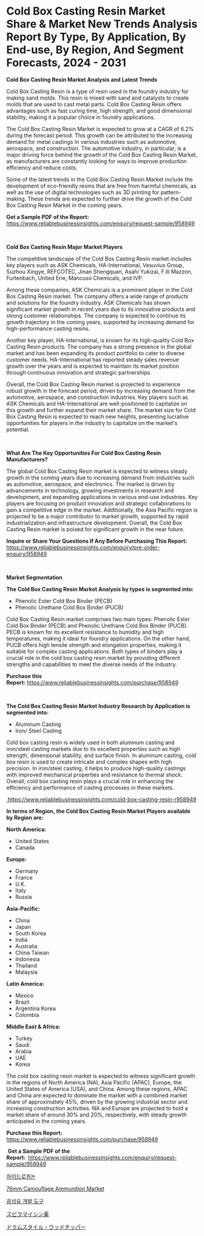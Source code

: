 <p><h1>Cold Box Casting Resin Market Share & Market New Trends Analysis Report By Type, By Application, By End-use, By Region, And Segment Forecasts, 2024 - 2031</h1></p><p><strong>Cold Box Casting Resin Market Analysis and Latest Trends</strong></p>
<p><p>Cold Box Casting Resin is a type of resin used in the foundry industry for making sand molds. This resin is mixed with sand and catalysts to create molds that are used to cast metal parts. Cold Box Casting Resin offers advantages such as fast curing time, high strength, and good dimensional stability, making it a popular choice in foundry applications.</p><p>The Cold Box Casting Resin Market is expected to grow at a CAGR of 6.2% during the forecast period. This growth can be attributed to the increasing demand for metal castings in various industries such as automotive, aerospace, and construction. The automotive industry, in particular, is a major driving force behind the growth of the Cold Box Casting Resin Market, as manufacturers are constantly looking for ways to improve production efficiency and reduce costs.</p><p>Some of the latest trends in the Cold Box Casting Resin Market include the development of eco-friendly resins that are free from harmful chemicals, as well as the use of digital technologies such as 3D printing for pattern-making. These trends are expected to further drive the growth of the Cold Box Casting Resin Market in the coming years.</p></p>
<p><strong>Get a Sample PDF of the Report:&nbsp;</strong> <a href="https://www.reliablebusinessinsights.com/enquiry/request-sample/958949">https://www.reliablebusinessinsights.com/enquiry/request-sample/958949</a></p>
<p>&nbsp;</p>
<p><strong>Cold Box Casting Resin Major Market Players</strong></p>
<p><p>The competitive landscape of the Cold Box Casting Resin market includes key players such as ASK Chemicals, HA-International, Vesuvius Group, Suzhou Xingye, REFCOTEC, Jinan Shengquan, Asahi Yukizai, F.lli Mazzon, Furtenbach, United Erie, Mancuso Chemicals, and IVP.</p><p>Among these companies, ASK Chemicals is a prominent player in the Cold Box Casting Resin market. The company offers a wide range of products and solutions for the foundry industry. ASK Chemicals has shown significant market growth in recent years due to its innovative products and strong customer relationships. The company is expected to continue its growth trajectory in the coming years, supported by increasing demand for high-performance casting resins.</p><p>Another key player, HA-International, is known for its high-quality Cold Box Casting Resin products. The company has a strong presence in the global market and has been expanding its product portfolio to cater to diverse customer needs. HA-International has reported steady sales revenue growth over the years and is expected to maintain its market position through continuous innovation and strategic partnerships.</p><p>Overall, the Cold Box Casting Resin market is projected to experience robust growth in the forecast period, driven by increasing demand from the automotive, aerospace, and construction industries. Key players such as ASK Chemicals and HA-International are well-positioned to capitalize on this growth and further expand their market share. The market size for Cold Box Casting Resin is expected to reach new heights, presenting lucrative opportunities for players in the industry to capitalize on the market's potential.</p></p>
<p>&nbsp;</p>
<p><strong>What Are The Key Opportunities For Cold Box Casting Resin Manufacturers?</strong></p>
<p><p>The global Cold Box Casting Resin market is expected to witness steady growth in the coming years due to increasing demand from industries such as automotive, aerospace, and electronics. The market is driven by advancements in technology, growing investments in research and development, and expanding applications in various end-use industries. Key players are focusing on product innovation and strategic collaborations to gain a competitive edge in the market. Additionally, the Asia Pacific region is projected to be a major contributor to market growth, supported by rapid industrialization and infrastructure development. Overall, the Cold Box Casting Resin market is poised for significant growth in the near future.</p></p>
<p><strong>Inquire or Share Your Questions If Any Before Purchasing This Report:</strong> <a href="https://www.reliablebusinessinsights.com/enquiry/pre-order-enquiry/958949">https://www.reliablebusinessinsights.com/enquiry/pre-order-enquiry/958949</a></p>
<p>&nbsp;</p>
<p><strong>Market Segmentation</strong></p>
<p><strong>The Cold Box Casting Resin Market Analysis by types is segmented into:</strong></p>
<p><ul><li>Phenolic Ester Cold Box Binder (PECB)</li><li>Phenolic Urethane Cold Box Binder (PUCB)</li></ul></p>
<p><p>Cold Box Casting Resin market comprises two main types: Phenolic Ester Cold Box Binder (PECB) and Phenolic Urethane Cold Box Binder (PUCB). PECB is known for its excellent resistance to humidity and high temperatures, making it ideal for foundry applications. On the other hand, PUCB offers high tensile strength and elongation properties, making it suitable for complex casting applications. Both types of binders play a crucial role in the cold box casting resin market by providing different strengths and capabilities to meet the diverse needs of the industry.</p></p>
<p><strong>Purchase this Report:&nbsp;</strong><a href="https://www.reliablebusinessinsights.com/purchase/958949">https://www.reliablebusinessinsights.com/purchase/958949</a></p>
<p>&nbsp;</p>
<p><strong>The Cold Box Casting Resin Market Industry Research by Application is segmented into:</strong></p>
<p><ul><li>Aluminum Casting</li><li>Iron/ Steel Casting</li></ul></p>
<p><p>Cold box casting resin is widely used in both aluminum casting and iron/steel casting markets due to its excellent properties such as high strength, dimensional stability, and surface finish. In aluminum casting, cold box resin is used to create intricate and complex shapes with high precision. In iron/steel casting, it helps to produce high-quality castings with improved mechanical properties and resistance to thermal shock. Overall, cold box casting resin plays a crucial role in enhancing the efficiency and performance of casting processes in these markets.</p></p>
<p><a href="https://www.reliablebusinessinsights.com/cold-box-casting-resin-r958949">&nbsp;https://www.reliablebusinessinsights.com/cold-box-casting-resin-r958949</a></p>
<p><strong>In terms of Region, the Cold Box Casting Resin Market Players available by Region are:</strong></p>
<p>
    <p> <strong> North America: </strong>
        <ul>
            <li>United States</li>
            <li>Canada</li>
        </ul>
        </p> 
    <p> <strong> Europe: </strong>
        <ul>
            <li>Germany</li>
            <li>France</li>
            <li>U.K.</li>
            <li>Italy</li>
            <li>Russia</li>
        </ul>
        </p> 
    <p> <strong> Asia-Pacific: </strong>
        <ul>
            <li>China</li>
            <li>Japan</li>
            <li>South Korea</li>
            <li>India</li>
            <li>Australia</li>
            <li>China Taiwan</li>
            <li>Indonesia</li>
            <li>Thailand</li>
            <li>Malaysia</li>
        </ul>
        </p> 
    <p> <strong> Latin America: </strong>
        <ul>
            <li>Mexico</li>
            <li>Brazil</li>
            <li>Argentina Korea</li>
            <li>Colombia</li>
        </ul>
        </p> 
    <p> <strong> Middle East & Africa: </strong>
        <ul>
            <li>Turkey</li>
            <li>Saudi</li>
            <li>Arabia</li>
            <li>UAE</li>
            <li>Korea</li>
        </ul>
    </p>
    </p>
<p><p>The cold box casting resin market is expected to witness significant growth in the regions of North America (NA), Asia Pacific (APAC), Europe, the United States of America (USA), and China. Among these regions, APAC and China are expected to dominate the market with a combined market share of approximately 45%, driven by the growing industrial sector and increasing construction activities. NA and Europe are projected to hold a market share of around 30% and 20%, respectively, with steady growth anticipated in the coming years.</p></p>
<p><strong>Purchase this Report: </strong><a href="https://www.reliablebusinessinsights.com/purchase/958949">https://www.reliablebusinessinsights.com/purchase/958949</a></p>
<p>&nbsp;<strong>Get a Sample PDF of the Report:&nbsp;&nbsp;</strong><a href="https://www.reliablebusinessinsights.com/enquiry/request-sample/958949">https://www.reliablebusinessinsights.com/enquiry/request-sample/958949</a></p>
<p><strong></strong></p>
<p><p><a href="https://github.com/KoleLedner/Market-Research-Report-List-1/blob/main/580026878202.md">하이드로퀴논</a></p><p><a href="https://github.com/peachesmcdowel1/Market-Research-Report-List-2/blob/main/76mm-camouflage-ammunition-market.md">76mm Camouflage Ammunition Market</a></p><p><a href="https://medium.com/@ethawolf/%EC%84%AC%EC%9C%A0-%EA%B4%91-%EA%B0%9C%EB%B0%9C-%EB%8F%84%EA%B5%AC-%EC%8B%9C%EC%9E%A5-%EB%B6%84%EC%84%9D-%EC%97%B0%ED%8F%89%EA%B7%A0-%EC%84%B1%EC%9E%A5%EB%A5%A0-%EC%8B%9C%EC%9E%A5-%EC%84%B8%EB%B6%84%ED%99%94-%EB%B0%8F-%EA%B8%80%EB%A1%9C%EB%B2%8C-%EC%82%B0%EC%97%85-%EA%B0%9C%EC%9A%94-efc0b47111f7">광섬유 개발 도구</a></p><p><a href="https://github.com/AylinBeier/Market-Research-Report-List-1/blob/main/840340384561.md">スピラマイシン薬</a></p><p><a href="https://github.com/VellaJacobi2023/Market-Research-Report-List-1/blob/main/743673784559.md">ドラムスタイル・ウッドチッパー</a></p></p>